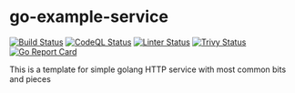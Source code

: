 # go-example-service

[![Build Status](https://travis-ci.com/Wikia/go-example-service.svg?branch=main)](https://travis-ci.com/Wikia/go-example-service)
[![CodeQL Status](https://github.com/Wikia/go-example-service/workflows/CodeQL/badge.svg)](https://github.com/Wikia/go-example-service/actions)
[![Linter Status](https://github.com/Wikia/go-example-service/workflows/Lint%20Go%20Code/badge.svg)](https://github.com/Wikia/go-example-service/actions)
[![Trivy Status](https://github.com/Wikia/go-example-service/workflows/trivy/badge.svg)](https://github.com/Wikia/go-example-service/actions)
[![Go Report Card](https://goreportcard.com/badge/github.com/wikia/go-example-service)](https://goreportcard.com/report/github.com/wikia/go-example-service)

This is a template for simple golang HTTP service with most common bits and pieces
